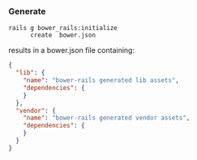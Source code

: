 ### Generate

```
rails g bower_rails:initialize
      create  bower.json
```
results in a bower.json file containing:

```json
{
  "lib": {
    "name": "bower-rails generated lib assets",
    "dependencies": {
    }
  },
  "vendor": {
    "name": "bower-rails generated vendor assets",
    "dependencies": {
    }
  }
}
```
